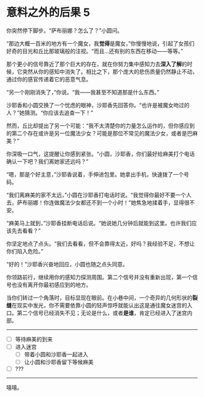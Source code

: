 # 意料之外的后果 5

你突然停下脚步。“萨布丽娜？怎么了？”小圆问。

“那边大概一百米的地方有一个魔女，我**觉得**是魔女，”你慢慢地说，引起了女孩们好奇的目光和丘比那玻璃般的注视。“而且...还有别的东西在移动——等等。”

那个更小的信号靠近了那个巨大的存在，就在你努力集中感知力去**深入了解**的时候，它突然从你的感知中消失了。相比之下，那个庞大的悲伤质量仍然静止不动，通过你的感官传递着它的恶意气息。

“另一个刚刚消失了，”你说。“我——我甚至不知道那是什么东西。”

沙耶香和小圆交换了一个忧虑的眼神，沙耶香先回答你。“也许是被魔女吻过的人？”她猜测。“你应该去追查一下！”

然而，丘比却提出了另一个可能：“我不太清楚你的力量怎么运作的，但你感应到的第二个存在或许是另一位魔法少女？可能是那位不常见的魔法少女，或者是巴麻美？”

你深吸一口气，这提醒让你感到紧张。“小圆，沙耶香，你们最好给麻美打个电话确认一下吧？我们离她家还远吗？”

“嗯，那是个好主意，”沙耶香说着，手伸进包里。她拿出手机，快速拨了一个号码。

“我们离麻美的家不太远，”小圆在沙耶香打电话时说。“我觉得你最好不要一个人去，萨布丽娜！你连做魔法少女都还不到一个小时！”她焦急地揉着手，显得很不安。

“麻美马上就到，”沙耶香挂断电话后说。“她说她几分钟后就能到这里。也许我们应该先去看看？”

你坚定地点了点头。“我们去看看，但不会靠得太近，好吗？我经验不足，不想让你们陷入危险。”

“好的！”沙耶香兴奋地回应，小圆也随之点头同意。

你领路前行，继续用你的感知力探测周围。第二个信号并没有重新出现，第一个信号也没有离开你最初感应到的地方。

当你们转过一个角落时，目标显现在眼前。在小巷中间，一个奇异的几何形状的**裂缝**在现实中发光，你不需要依靠小圆的轻声惊呼就能认出这是通往魔女迷宫的入口。第二个信号已经消失不见；无论是什么，或者**是谁**，肯定已经进入了迷宫内部。

---

- [ ] 等待麻美的到来
- [ ] 进入迷宫
  - [ ] 带着小圆和沙耶香一起进入
  - [ ] 让小圆和沙耶香留下等候麻美
- [ ] ???

---

嘻嘻。
